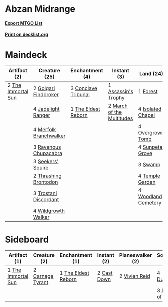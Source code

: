 # Abzan Midrange

#### [Export MTGO List](../collection/Abzan%20Midrange/Abzan%20Midrange.txt)
#### [Print on decklist.org](http://decklist.org/?deckmain=1%09Assassin's%20Trophy%0A3%09Conclave%20Tribunal%0A2%09Find/Finality%0A1%09Forest%0A2%09Golgari%20Findbroker%0A4%09Isolated%20Chapel%0A4%09Jadelight%20Ranger%0A2%09March%20of%20the%20Multitudes%0A4%09Merfolk%20Branchwalker%0A4%09Overgrown%20Tomb%0A3%09Ravenous%20Chupacabra%0A3%09Seekers'%20Squire%0A4%09Sunpetal%20Grove%0A3%09Swamp%0A4%09Temple%20Garden%0A1%09The%20Eldest%20Reborn%0A2%09The%20Immortal%20Sun%0A2%09Thrashing%20Brontodon%0A3%09Trostani%20Discordant%0A4%09Wildgrowth%20Walker%0A4%09Woodland%20Cemetery&deckside=2%09Carnage%20Tyrant%0A2%09Cast%20Down%0A4%09Duress%0A3%09Ritual%20of%20Soot%0A1%09The%20Eldest%20Reborn%0A1%09The%20Immortal%20Sun%0A2%09Vivien%20Reid)
# Maindeck

|                                        Artifact (2)                                         |                                          Creature (25)                                          |                                       Enchantment (4)                                        |                                            Instant (3)                                             |                                          Land (24)                                           |  Unknown (2)  |
|---------------------------------------------------------------------------------------------|-------------------------------------------------------------------------------------------------|----------------------------------------------------------------------------------------------|----------------------------------------------------------------------------------------------------|----------------------------------------------------------------------------------------------|---------------|
|2 [The Immortal Sun](http://gatherer.wizards.com/Pages/Card/Details.aspx?multiverseid=439844)|2 [Golgari Findbroker](http://gatherer.wizards.com/Pages/Card/Details.aspx?multiverseid=452925)  |3 [Conclave Tribunal](http://gatherer.wizards.com/Pages/Card/Details.aspx?multiverseid=452756)|1 [Assassin's Trophy](http://gatherer.wizards.com/Pages/Card/Details.aspx?multiverseid=452902)      |1 [Forest](http://gatherer.wizards.com/Pages/Card/Details.aspx?multiverseid=439605)           |2 Find/Finality|
|                                                                                             |4 [Jadelight Ranger](http://gatherer.wizards.com/Pages/Card/Details.aspx?multiverseid=439793)    |1 [The Eldest Reborn](http://gatherer.wizards.com/Pages/Card/Details.aspx?multiverseid=442978)|2 [March of the Multitudes](http://gatherer.wizards.com/Pages/Card/Details.aspx?multiverseid=452938)|4 [Isolated Chapel](http://gatherer.wizards.com/Pages/Card/Details.aspx?multiverseid=382189)  |               |
|                                                                                             |4 [Merfolk Branchwalker](http://gatherer.wizards.com/Pages/Card/Details.aspx?multiverseid=435353)|                                                                                              |                                                                                                    |4 [Overgrown Tomb](http://gatherer.wizards.com/Pages/Card/Details.aspx?multiverseid=405103)   |               |
|                                                                                             |3 [Ravenous Chupacabra](http://gatherer.wizards.com/Pages/Card/Details.aspx?multiverseid=442093) |                                                                                              |                                                                                                    |4 [Sunpetal Grove](http://gatherer.wizards.com/Pages/Card/Details.aspx?multiverseid=420946)   |               |
|                                                                                             |3 [Seekers' Squire](http://gatherer.wizards.com/Pages/Card/Details.aspx?multiverseid=435275)     |                                                                                              |                                                                                                    |3 [Swamp](http://gatherer.wizards.com/Pages/Card/Details.aspx?multiverseid=439603)            |               |
|                                                                                             |2 [Thrashing Brontodon](http://gatherer.wizards.com/Pages/Card/Details.aspx?multiverseid=439805) |                                                                                              |                                                                                                    |4 [Temple Garden](http://gatherer.wizards.com/Pages/Card/Details.aspx?multiverseid=405112)    |               |
|                                                                                             |3 [Trostani Discordant](http://gatherer.wizards.com/Pages/Card/Details.aspx?multiverseid=452958) |                                                                                              |                                                                                                    |4 [Woodland Cemetery](http://gatherer.wizards.com/Pages/Card/Details.aspx?multiverseid=241983)|               |
|                                                                                             |4 [Wildgrowth Walker](http://gatherer.wizards.com/Pages/Card/Details.aspx?multiverseid=435372)   |                                                                                              |                                                                                                    |                                                                                              |               |


# Sideboard

|                                        Artifact (1)                                         |                                       Creature (2)                                        |                                       Enchantment (1)                                        |                                     Instant (2)                                      |                                    Planeswalker (2)                                    |                                        Sorcery (7)                                        |
|---------------------------------------------------------------------------------------------|-------------------------------------------------------------------------------------------|----------------------------------------------------------------------------------------------|--------------------------------------------------------------------------------------|----------------------------------------------------------------------------------------|-------------------------------------------------------------------------------------------|
|1 [The Immortal Sun](http://gatherer.wizards.com/Pages/Card/Details.aspx?multiverseid=439844)|2 [Carnage Tyrant](http://gatherer.wizards.com/Pages/Card/Details.aspx?multiverseid=435334)|1 [The Eldest Reborn](http://gatherer.wizards.com/Pages/Card/Details.aspx?multiverseid=442978)|2 [Cast Down](http://gatherer.wizards.com/Pages/Card/Details.aspx?multiverseid=442969)|2 [Vivien Reid](http://gatherer.wizards.com/Pages/Card/Details.aspx?multiverseid=447344)|4 [Duress](http://gatherer.wizards.com/Pages/Card/Details.aspx?multiverseid=270465)        |
|                                                                                             |                                                                                           |                                                                                              |                                                                                      |                                                                                        |3 [Ritual of Soot](http://gatherer.wizards.com/Pages/Card/Details.aspx?multiverseid=452834)|


